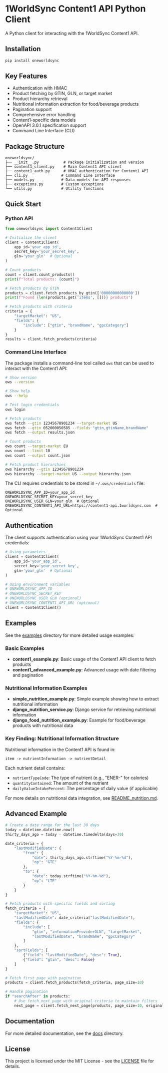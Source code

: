 # 1WorldSync Content1 API Python Client

A Python client for interacting with the 1WorldSync Content1 API.

## Installation

```bash
pip install oneworldsync
```

## Key Features

- Authentication with HMAC
- Product fetching by GTIN, GLN, or target market
- Product hierarchy retrieval
- Nutritional information extraction for food/beverage products
- Pagination support
- Comprehensive error handling
- Content1-specific data models
- OpenAPI 3.0.1 specification support
- Command Line Interface (CLI)

## Package Structure

```
oneworldsync/
├── __init__.py           # Package initialization and version
├── content1_client.py    # Main Content1 API client
├── content1_auth.py      # HMAC authentication for Content1 API
├── cli.py               # Command Line Interface
├── models.py            # Data models for API responses
├── exceptions.py        # Custom exceptions
└── utils.py             # Utility functions
```

## Quick Start

### Python API

```python
from oneworldsync import Content1Client

# Initialize the client
client = Content1Client(
    app_id='your_app_id',
    secret_key='your_secret_key',
    gln='your_gln'  # Optional
)

# Count products
count = client.count_products()
print(f"Total products: {count}")

# Fetch products by GTIN
products = client.fetch_products_by_gtin(['00000000000000'])
print(f"Found {len(products.get('items', []))} products")

# Fetch products with criteria
criteria = {
    "targetMarket": "US",
    "fields": {
        "include": ["gtin", "brandName", "gpcCategory"]
    }
}
results = client.fetch_products(criteria)
```

### Command Line Interface

The package installs a command-line tool called `ows` that can be used to interact with the Content1 API:

```bash
# Show version
ows --version

# Show help
ows --help

# Test login credentials
ows login

# Fetch products
ows fetch --gtin 12345678901234 --target-market US
ows fetch --gtin 052000050585 --fields "gtin,gtinName,brandName"
ows fetch --output results.json

# Count products
ows count --target-market EU
ows count --limit 10
ows count --output count.json

# Fetch product hierarchies
ows hierarchy --gtin 12345678901234
ows hierarchy --target-market US --output hierarchy.json
```

The CLI requires credentials to be stored in `~/.ows/credentials` file:
```
ONEWORLDSYNC_APP_ID=your_app_id
ONEWORLDSYNC_SECRET_KEY=your_secret_key
ONEWORLDSYNC_USER_GLN=your_gln  # Optional
ONEWORLDSYNC_CONTENT1_API_URL=https://content1-api.1worldsync.com  # Optional
```

## Authentication

The client supports authentication using your 1WorldSync Content1 API credentials:

```python
# Using parameters
client = Content1Client(
    app_id='your_app_id',
    secret_key='your_secret_key',
    gln='your_gln'  # Optional
)

# Using environment variables
# ONEWORLDSYNC_APP_ID
# ONEWORLDSYNC_SECRET_KEY
# ONEWORLDSYNC_USER_GLN (optional)
# ONEWORLDSYNC_CONTENT1_API_URL (optional)
client = Content1Client()
```

## Examples

See the [examples](examples/) directory for more detailed usage examples:

### Basic Examples
- **content1_example.py**: Basic usage of the Content1 API client to fetch products
- **content1_advanced_example.py**: Advanced usage with date filtering and pagination

### Nutritional Information Examples
- **simple_nutrition_example.py**: Simple example showing how to extract nutritional information
- **django_nutrition_service.py**: Django service for retrieving nutritional information
- **django_food_nutrition_example.py**: Example for food/beverage products with nutritional data

### Key Finding: Nutritional Information Structure
Nutritional information in the Content1 API is found in:
```
item -> nutrientInformation -> nutrientDetail
```

Each nutrient detail contains:
- `nutrientTypeCode`: The type of nutrient (e.g., "ENER-" for calories)
- `quantityContained`: The amount of the nutrient
- `dailyValueIntakePercent`: The percentage of daily value (if applicable)

For more details on nutritional data integration, see [README_nutrition.md](examples/README_nutrition.md).

## Advanced Example

```python
# Create a date range for the last 30 days
today = datetime.datetime.now()
thirty_days_ago = today - datetime.timedelta(days=30)

date_criteria = {
    "lastModifiedDate": {
        "from": {
            "date": thirty_days_ago.strftime("%Y-%m-%d"),
            "op": "GTE"
        },
        "to": {
            "date": today.strftime("%Y-%m-%d"),
            "op": "LTE"
        }
    }
}

# Fetch products with specific fields and sorting
fetch_criteria = {
    "targetMarket": "US",
    "lastModifiedDate": date_criteria["lastModifiedDate"],
    "fields": {
        "include": [
            "gtin", "informationProviderGLN", "targetMarket",
            "lastModifiedDate", "brandName", "gpcCategory"
        ]
    },
    "sortFields": [
        {"field": "lastModifiedDate", "desc": True},
        {"field": "gtin", "desc": False}
    ]
}

# Fetch first page with pagination
products = client.fetch_products(fetch_criteria, page_size=10)

# Handle pagination
if "searchAfter" in products:
    # Use fetch_next_page with original criteria to maintain filters
    next_page = client.fetch_next_page(products, page_size=10, original_criteria=fetch_criteria)
```

## Documentation

For more detailed documentation, see the [docs](docs/) directory.

## License

This project is licensed under the MIT License - see the [LICENSE](LICENSE) file for details.